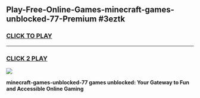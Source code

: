 
## Play-Free-Online-Games-minecraft-games-unblocked-77-Premium #3eztk
<h3>
<a href="https://premium.freeplayer.one?title=minecraft-games-unblocked-77&ref=8M">CLICK TO PLAY</a></h3>
<hr>

<h3>
<a href="https://premium.freeplayer.one?title=minecraft-games-unblocked-77&ref=8M">CLICK 2 PLAY</a>
  
</h3>

<a href="https://premium.freeplayer.one?title=minecraft-games-unblocked-77&ref=8M"><img src="https://clearcache.store/games.png"></a>


**minecraft-games-unblocked-77 games unblocked: Your Gateway to Fun and Accessible Online Gaming**
